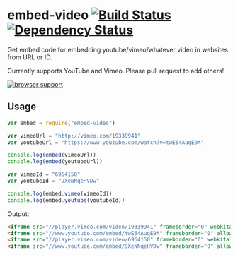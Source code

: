 # embed-video [![Build Status](https://travis-ci.org/alanshaw/embed-video.svg?branch=master)](https://travis-ci.org/alanshaw/embed-video) [![Dependency Status](https://david-dm.org/alanshaw/embed-video.svg)](https://david-dm.org/alanshaw/embed-video)

Get embed code for embedding youtube/vimeo/whatever video in websites from URL or ID.

Currently supports YouTube and Vimeo. Please pull request to add others!

[![browser support](https://ci.testling.com/alanshaw/embed-video.png)](https://ci.testling.com/alanshaw/embed-video)

## Usage

```js
var embed = require("embed-video")

var vimeoUrl = "http://vimeo.com/19339941"
var youtubeUrl = "https://www.youtube.com/watch?v=twE64AuqE9A"

console.log(embed(vimeoUrl))
console.log(embed(youtubeUrl))

var vimeoId = "6964150"
var youtubeId = "9XeNNqeHVDw"

console.log(embed.vimeo(vimeoId))
console.log(embed.youtube(youtubeId))
```

Output:

```html
<iframe src="//player.vimeo.com/video/19339941" frameborder="0" webkitallowfullscreen mozallowfullscreen allowfullscreen></iframe>
<iframe src="//www.youtube.com/embed/twE64AuqE9A" frameborder="0" allowfullscreen></iframe>
<iframe src="//player.vimeo.com/video/6964150" frameborder="0" webkitallowfullscreen mozallowfullscreen allowfullscreen></iframe>
<iframe src="//www.youtube.com/embed/9XeNNqeHVDw" frameborder="0" allowfullscreen></iframe>
```